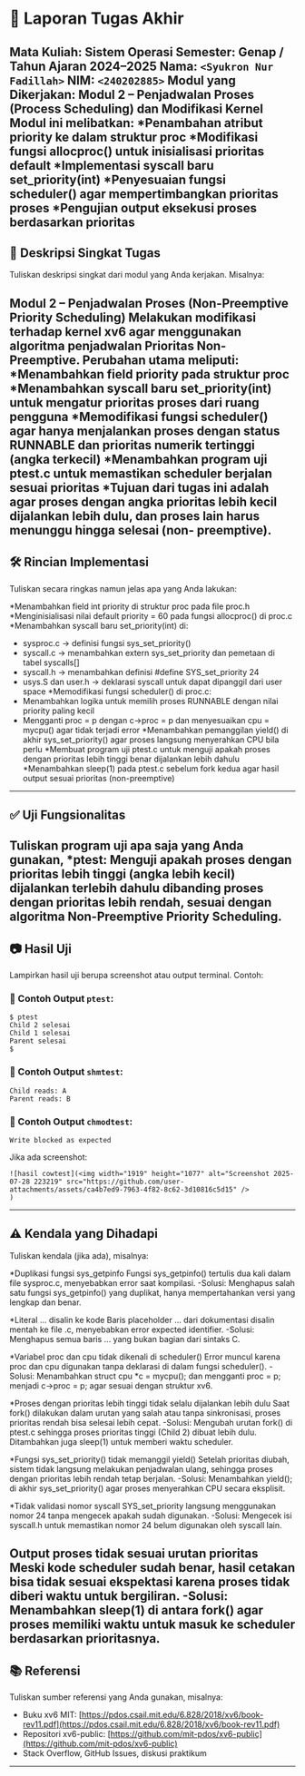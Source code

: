 # 📝 Laporan Tugas Akhir

**Mata Kuliah**: Sistem Operasi
**Semester**: Genap / Tahun Ajaran 2024–2025
**Nama**: `<Syukron Nur Fadillah>`
**NIM**: `<240202885>`
**Modul yang Dikerjakan**:
Modul 2 – Penjadwalan Proses (Process Scheduling) dan Modifikasi Kernel
Modul ini melibatkan:
  *Penambahan atribut priority ke dalam struktur proc
  *Modifikasi fungsi allocproc() untuk inisialisasi prioritas default
  *Implementasi syscall baru set_priority(int)
  *Penyesuaian fungsi scheduler() agar mempertimbangkan prioritas proses
  *Pengujian output eksekusi proses berdasarkan prioritas
---

## 📌 Deskripsi Singkat Tugas

Tuliskan deskripsi singkat dari modul yang Anda kerjakan. Misalnya:

Modul 2 – Penjadwalan Proses (Non-Preemptive Priority Scheduling)
Melakukan modifikasi terhadap kernel xv6 agar menggunakan algoritma penjadwalan Prioritas Non-Preemptive.
Perubahan utama meliputi:
  *Menambahkan field priority pada struktur proc
  *Menambahkan syscall baru set_priority(int) untuk mengatur prioritas proses dari ruang pengguna
  *Memodifikasi fungsi scheduler() agar hanya menjalankan proses dengan status RUNNABLE dan prioritas numerik tertinggi (angka terkecil)
  *Menambahkan program uji ptest.c untuk memastikan scheduler berjalan sesuai prioritas
  *Tujuan dari tugas ini adalah agar proses dengan angka prioritas lebih kecil dijalankan lebih dulu, dan proses lain harus menunggu hingga selesai (non-             preemptive).
---

## 🛠️ Rincian Implementasi

Tuliskan secara ringkas namun jelas apa yang Anda lakukan:

*Menambahkan field int priority di struktur proc pada file proc.h
*Menginisialisasi nilai default priority = 60 pada fungsi allocproc() di proc.c
*Menambahkan syscall baru set_priority(int) di:
  - sysproc.c → definisi fungsi sys_set_priority()
  - syscall.c → menambahkan extern sys_set_priority dan pemetaan di tabel syscalls[]
  - syscall.h → menambahkan definisi #define SYS_set_priority 24
  - usys.S dan user.h → deklarasi syscall untuk dapat dipanggil dari user space
*Memodifikasi fungsi scheduler() di proc.c:
  - Menambahkan logika untuk memilih proses RUNNABLE dengan nilai priority paling kecil
  - Mengganti proc = p dengan c->proc = p dan menyesuaikan cpu = mycpu() agar tidak terjadi error
*Menambahkan pemanggilan yield() di akhir sys_set_priority() agar proses langsung menyerahkan CPU bila perlu
*Membuat program uji ptest.c untuk menguji apakah proses dengan prioritas lebih tinggi benar dijalankan lebih dahulu
*Menambahkan sleep(1) pada ptest.c sebelum fork kedua agar hasil output sesuai prioritas (non-preemptive)
---

## ✅ Uji Fungsionalitas

Tuliskan program uji apa saja yang Anda gunakan,
*ptest:
Menguji apakah proses dengan prioritas lebih tinggi (angka lebih kecil) dijalankan terlebih dahulu dibanding proses dengan prioritas lebih rendah, sesuai dengan algoritma Non-Preemptive Priority Scheduling.
---

## 📷 Hasil Uji

Lampirkan hasil uji berupa screenshot atau output terminal. Contoh:

### 📍 Contoh Output `ptest`:

```
$ ptest
Child 2 selesai
Child 1 selesai
Parent selesai
$ 
```

### 📍 Contoh Output `shmtest`:

```
Child reads: A
Parent reads: B
```

### 📍 Contoh Output `chmodtest`:

```
Write blocked as expected
```

Jika ada screenshot:

```
![hasil cowtest](<img width="1919" height="1077" alt="Screenshot 2025-07-28 223219" src="https://github.com/user-attachments/assets/ca4b7ed9-7963-4f82-8c62-3d10816c5d15" />
)
```

---

## ⚠️ Kendala yang Dihadapi

Tuliskan kendala (jika ada), misalnya:

*Duplikasi fungsi sys_getpinfo
   Fungsi sys_getpinfo() tertulis dua kali dalam file sysproc.c, menyebabkan error saat kompilasi.
   -Solusi: Menghapus salah satu fungsi sys_getpinfo() yang duplikat, hanya mempertahankan versi yang lengkap dan benar.

*Literal ... disalin ke kode
   Baris placeholder ... dari dokumentasi disalin mentah ke file .c, menyebabkan error expected identifier.
   -Solusi: Menghapus semua baris ... yang bukan bagian dari sintaks C.

*Variabel proc dan cpu tidak dikenali di scheduler()
   Error muncul karena proc dan cpu digunakan tanpa deklarasi di dalam fungsi scheduler().
   -Solusi: Menambahkan struct cpu *c = mycpu(); dan mengganti proc = p; menjadi c->proc = p; agar sesuai dengan struktur xv6.

*Proses dengan prioritas lebih tinggi tidak selalu dijalankan lebih dulu
   Saat fork() dilakukan dalam urutan yang salah atau tanpa sinkronisasi, proses prioritas rendah bisa selesai lebih cepat.
   -Solusi: Mengubah urutan fork() di ptest.c sehingga proses prioritas tinggi (Child 2) dibuat lebih dulu. Ditambahkan juga sleep(1) untuk memberi waktu             scheduler.

*Fungsi sys_set_priority() tidak memanggil yield()
   Setelah prioritas diubah, sistem tidak langsung melakukan penjadwalan ulang, sehingga proses dengan prioritas lebih rendah tetap berjalan.
   -Solusi: Menambahkan yield(); di akhir sys_set_priority() agar proses menyerahkan CPU secara eksplisit.

*Tidak validasi nomor syscall
   SYS_set_priority langsung menggunakan nomor 24 tanpa mengecek apakah sudah digunakan.
   -Solusi: Mengecek isi syscall.h untuk memastikan nomor 24 belum digunakan oleh syscall lain.

Output proses tidak sesuai urutan prioritas
   Meski kode scheduler sudah benar, hasil cetakan bisa tidak sesuai ekspektasi karena proses tidak diberi waktu untuk bergiliran.
   -Solusi: Menambahkan sleep(1) di antara fork() agar proses memiliki waktu untuk masuk ke scheduler berdasarkan prioritasnya.
---

## 📚 Referensi

Tuliskan sumber referensi yang Anda gunakan, misalnya:

* Buku xv6 MIT: [https://pdos.csail.mit.edu/6.828/2018/xv6/book-rev11.pdf](https://pdos.csail.mit.edu/6.828/2018/xv6/book-rev11.pdf)
* Repositori xv6-public: [https://github.com/mit-pdos/xv6-public](https://github.com/mit-pdos/xv6-public)
* Stack Overflow, GitHub Issues, diskusi praktikum

---


